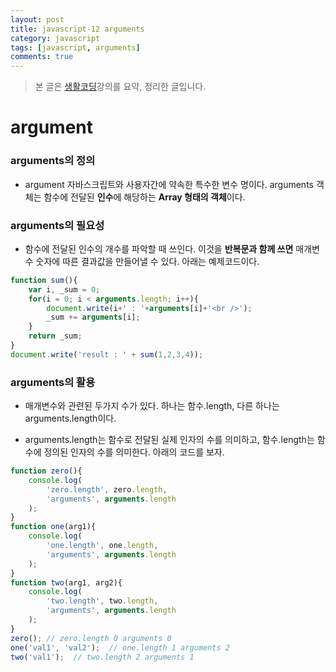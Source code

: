 ```yaml
---
layout: post
title: javascript-12 arguments
category: javascript
tags: [javascript, arguments]
comments: true
---
```


> 본 글은 [생활코딩](https://opentutorials.org/course/743/6548)강의를 요약, 정리한 글입니다.  

# argument

### arguments의 정의

- argument 자바스크립트와 사용자간에 약속한 특수한 변수 명이다. arguments 객체는 함수에 전달된 **인수**에 해당하는 **Array 형태의 객체**이다.

### arguments의 필요성

- 함수에 전달된 인수의 개수를 파악할 때 쓰인다. 이것을 **반복문과 함께 쓰면** 매개변수 숫자에 따른 결과값을 만들어낼 수 있다. 아래는 예제코드이다.

```javascript
function sum(){
    var i, _sum = 0;    
    for(i = 0; i < arguments.length; i++){
        document.write(i+' : '+arguments[i]+'<br />');
        _sum += arguments[i];
    }   
    return _sum;
}
document.write('result : ' + sum(1,2,3,4));
```

### arguments의 활용

- 매개변수와 관련된 두가지 수가 있다. 하나는 함수.length, 다른 하나는 arguments.length이다.

- arguments.length는 함수로 전달된 실제 인자의 수를 의미하고, 함수.length는 함수에 정의된 인자의 수를 의미한다. 아래의 코드를 보자.

```javascript
function zero(){
    console.log(
        'zero.length', zero.length,
        'arguments', arguments.length
    );
}
function one(arg1){
    console.log(
        'one.length', one.length,
        'arguments', arguments.length
    );
}
function two(arg1, arg2){
    console.log(
        'two.length', two.length,
        'arguments', arguments.length
    );
}
zero(); // zero.length 0 arguments 0 
one('val1', 'val2');  // one.length 1 arguments 2 
two('val1');  // two.length 2 arguments 1
```

